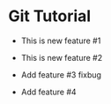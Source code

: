 # Git Tutorial

- This is new feature #1

- This is new feature #2

- Add feature #3 fixbug

- Add feature #4